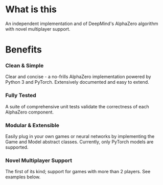 # What is this
An independent implementation and of DeepMind's AlphaZero algorithm with novel multiplayer support.

# Benefits

### Clean & Simple
Clear and concise - a no-frills AlphaZero implementation powered by Python 3 and PyTorch.
Extensively documented and easy to extend.

### Fully Tested
A suite of comprehensive unit tests validate the correctness of each AlphaZero component.

### Modular & Extensible
Easily plug in your own games or neural networks by implementing the Game and Model abstract classes. Currently, only PyTorch models are supported.

### Novel Multiplayer Support
The first of its kind; support for games with more than 2 players. See examples below.

